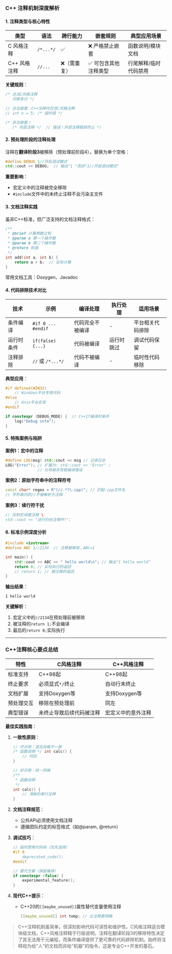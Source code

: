 ### C++ 注释机制深度解析

#### 1. **注释类型与核心特性**
| **类型**         | **语法**      | **跨行能力** | **嵌套规则**          | **典型应用场景**       |
|------------------|---------------|--------------|-----------------------|------------------------|
| C 风格注释       | `/*...*/`     | ✅           | ❌ 严格禁止嵌套       | 函数说明/模块文档      |
| C++ 风格注释     | `//...`       | ❌（需重复） | ✅ 可包含其他注释类型 | 行尾解释/临时代码禁用  |

**关键规则**：
```cpp
/* 合法C风格注释 
   可跨多行 */

// 合法嵌套：C++注释内包含C风格注释
// int x = 5; /* 临时值 */

/* 非法嵌套！
   /* 内层注释 */  // 错误！外层注释提前终止 */
```

#### 2. **预处理阶段的注释处理**
注释在**翻译阶段3**被移除（预处理前阶段4），替换为单个空格：
```cpp
#define DEBUG 1//开启调试模式
std::cout << DEBUG;  // 输出"1 "而非"1//开启调试模式"
```
**重要影响**：
- 宏定义中的注释被完全移除
- `#include`文件中的未终止注释不会污染主文件

#### 3. **文档注释实践**
虽非C++标准，但广泛支持的文档注释格式：
```cpp
/**
 * @brief 计算两数之和
 * @param a 第一个操作数
 * @param b 第二个操作数
 * @return 和值
 */
int add(int a, int b) {
    return a + b;  // 实际计算
}
```
常用文档工具：Doxygen、Javadoc

#### 4. **代码排除技术对比**
| **技术**         | **示例**                     | **编译处理**       | **执行处理**       | **适用场景**         |
|------------------|------------------------------|--------------------|--------------------|----------------------|
| 条件编译         | `#if 0 ... #endif`           | 代码完全不被编译   | -                  | 平台相关代码排除     |
| 运行时条件       | `if(false){...}`             | 代码被编译         | 运行时跳过         | 调试代码保留         |
| 注释排除         | `//` 或 `/*...*/`            | 代码不被编译       | -                  | 临时性代码移除       |

**典型应用**：
```cpp
#if defined(WIN32)
    // Windows平台专用代码
#else
    // Unix平台实现
#endif

if constexpr (DEBUG_MODE) {  // C++17编译时条件
    log("Debug info");
}
```

#### 5. **特殊案例与陷阱**
**案例1：宏中的注释**
```cpp
#define LOG(msg) std::cout << msg // 记录日志
LOG("Error"); // 扩展为: std::cout << "Error" ; 
              // 分号缺失导致编译错误
```

**案例2：原始字符串中的注释符号**
```cpp
const char* regex = R"(//.*?\.cpp)"; // 匹配.cpp文件名
// 字符串内的//不被解析为注释
```

**案例3：续行符干扰**
```cpp
// 反斜杠续接注释 \
std::cout << "这行仍在注释中!";
```

#### 6. **标准示例深度分析**
```cpp
#include <iostream>
#define ABC 1//2134  // 注释被移除，ABC=1

int main() {
    std::cout << ABC << " hello world\n"; // 输出"1 hello world"
    return 0; // 实际执行的返回
    // return 1; // 被注释的返回
}
```
**输出结果**：
```
1 hello world
```
**关键解析**：
1. 宏定义中的`//2134`在预处理前被移除
2. 被注释的`return 1;`不会编译
3. 最后的`return 0;`实际执行

---

### **C++注释核心要点总结**

| **特性**          | **C风格注释**               | **C++风格注释**           |
|-------------------|----------------------------|---------------------------|
| 标准支持          | C++98起                   | C++98起                   |
| 终止要求          | 必须显式`*/`终止           | 自动行末终止              |
| 文档扩展          | 支持Doxygen等              | 支持Doxygen等             |
| 预处理交互        | 移除在预处理前             | 同左                      |
| 典型错误          | 未终止导致后续代码被注释   | 宏定义中的意外注释        |

**最佳实践指南**：
1. **一致性原则**：
   ```cpp
   // 坏示例：混合风格不一致
   /* 函数说明 */ int calc() {
       // 代码
   }
   
   // 好示例：统一风格
   /**
    * 函数说明 
    */
   int calc() {
       // 清晰的单行注释
   }
   ```

2. **文档注释规范**：
   - 公共API必须使用文档注释
   - 遵循团队约定的标签格式（如@param, @return）

3. **调试技巧**：
   ```cpp
   // 临时禁用代码块（优先选择）
   #if 0
       deprecated_code();
   #endif
   
   // 替代方案（保留编译）
   if constexpr (false) {
       experimental_feature();
   }
   ```

4. **现代C++提示**：
   - C++20的`[[maybe_unused]]`属性替代变量使用注释
     ```cpp
     [[maybe_unused]] int temp; // 比注释更明确
     ```

> C++注释机制虽简单，但深刻影响代码可读性和维护性。C风格注释适合模块级文档，C++风格注释精于行级说明。注释在翻译阶段3的移除特性决定了其无法用于元编程，而条件编译提供了更可靠的代码排除机制。始终将注释视为给"人"的文档而非给"机器"的指令，这是专业C++开发的基石。